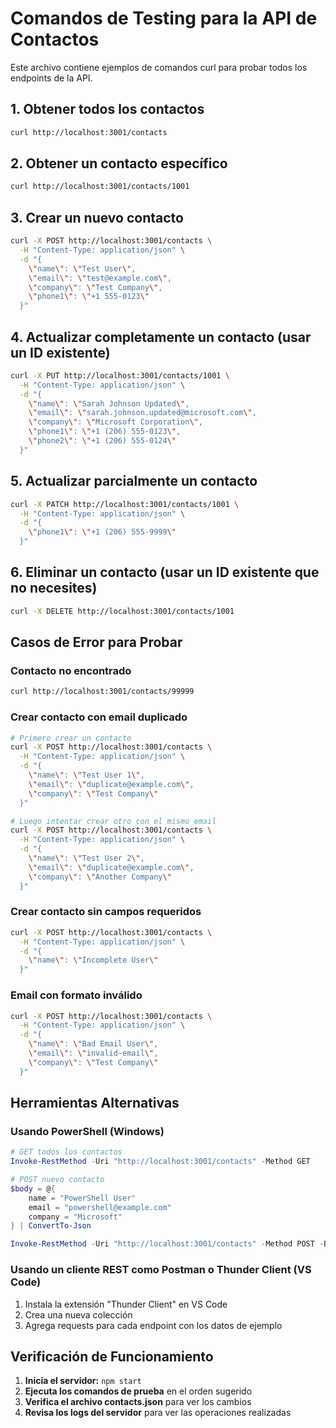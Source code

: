 # Comandos de Testing para la API de Contactos

Este archivo contiene ejemplos de comandos curl para probar todos los endpoints de la API.

## 1. Obtener todos los contactos

```bash
curl http://localhost:3001/contacts
```

## 2. Obtener un contacto específico

```bash
curl http://localhost:3001/contacts/1001
```

## 3. Crear un nuevo contacto

```bash
curl -X POST http://localhost:3001/contacts \
  -H "Content-Type: application/json" \
  -d "{
    \"name\": \"Test User\",
    \"email\": \"test@example.com\",
    \"company\": \"Test Company\",
    \"phone1\": \"+1 555-0123\"
  }"
```

## 4. Actualizar completamente un contacto (usar un ID existente)

```bash
curl -X PUT http://localhost:3001/contacts/1001 \
  -H "Content-Type: application/json" \
  -d "{
    \"name\": \"Sarah Johnson Updated\",
    \"email\": \"sarah.johnson.updated@microsoft.com\",
    \"company\": \"Microsoft Corporation\",
    \"phone1\": \"+1 (206) 555-0123\",
    \"phone2\": \"+1 (206) 555-0124\"
  }"
```

## 5. Actualizar parcialmente un contacto

```bash
curl -X PATCH http://localhost:3001/contacts/1001 \
  -H "Content-Type: application/json" \
  -d "{
    \"phone1\": \"+1 (206) 555-9999\"
  }"
```

## 6. Eliminar un contacto (usar un ID existente que no necesites)

```bash
curl -X DELETE http://localhost:3001/contacts/1001
```

## Casos de Error para Probar

### Contacto no encontrado

```bash
curl http://localhost:3001/contacts/99999
```

### Crear contacto con email duplicado

```bash
# Primero crear un contacto
curl -X POST http://localhost:3001/contacts \
  -H "Content-Type: application/json" \
  -d "{
    \"name\": \"Test User 1\",
    \"email\": \"duplicate@example.com\",
    \"company\": \"Test Company\"
  }"

# Luego intentar crear otro con el mismo email
curl -X POST http://localhost:3001/contacts \
  -H "Content-Type: application/json" \
  -d "{
    \"name\": \"Test User 2\",
    \"email\": \"duplicate@example.com\",
    \"company\": \"Another Company\"
  }"
```

### Crear contacto sin campos requeridos

```bash
curl -X POST http://localhost:3001/contacts \
  -H "Content-Type: application/json" \
  -d "{
    \"name\": \"Incomplete User\"
  }"
```

### Email con formato inválido

```bash
curl -X POST http://localhost:3001/contacts \
  -H "Content-Type: application/json" \
  -d "{
    \"name\": \"Bad Email User\",
    \"email\": \"invalid-email\",
    \"company\": \"Test Company\"
  }"
```

## Herramientas Alternativas

### Usando PowerShell (Windows)

```powershell
# GET todos los contactos
Invoke-RestMethod -Uri "http://localhost:3001/contacts" -Method GET

# POST nuevo contacto
$body = @{
    name = "PowerShell User"
    email = "powershell@example.com"
    company = "Microsoft"
} | ConvertTo-Json

Invoke-RestMethod -Uri "http://localhost:3001/contacts" -Method POST -Body $body -ContentType "application/json"
```

### Usando un cliente REST como Postman o Thunder Client (VS Code)

1. Instala la extensión "Thunder Client" en VS Code
2. Crea una nueva colección
3. Agrega requests para cada endpoint con los datos de ejemplo

## Verificación de Funcionamiento

1. **Inicia el servidor:** `npm start`
2. **Ejecuta los comandos de prueba** en el orden sugerido
3. **Verifica el archivo contacts.json** para ver los cambios
4. **Revisa los logs del servidor** para ver las operaciones realizadas
